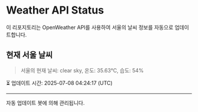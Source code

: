 
# Weather API Status

이 리포지토리는 OpenWeather API를 사용하여 서울의 날씨 정보를 자동으로 업데이트합니다.

## 현재 서울 날씨
> 서울의 현재 날씨: clear sky, 온도: 35.63°C, 습도: 54%

⏳ 업데이트 시간: 2025-07-08 04:24:17 (UTC)

---
자동 업데이트 봇에 의해 관리됩니다.
